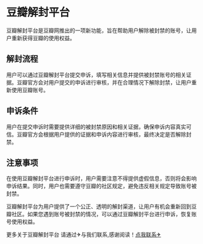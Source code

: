 # 豆瓣解封平台

豆瓣解封平台是豆瓣网推出的一项新功能，旨在帮助用户解除被封禁的账号，让用户重新获得豆瓣的使用权益。

## 解封流程

用户可以通过豆瓣解封平台提交申诉，填写相关信息并提供被封禁账号的相关证据。豆瓣官方会对用户提交的申诉进行审核，并在合理情况下解除封禁，让用户重新使用豆瓣账号。

## 申诉条件

用户在提交申诉时需要提供详细的被封禁原因和相关证据，确保申诉内容真实可信。豆瓣官方会根据用户提供的证据和申诉内容进行审核，最终决定是否解除封禁。

## 注意事项

在使用豆瓣解封平台进行申诉时，用户需要注意不得提供虚假信息，否则将会影响申诉结果。同时，用户也需要遵守豆瓣的社区规定，避免违反相关规定导致账号被封禁。

豆瓣解封平台为用户提供了一个公正、透明的解封渠道，让用户有机会重新回到豆瓣社区。如果您遇到账号被封禁的情况，可以通过豆瓣解封平台进行申诉，恢复账号使用权益。

更多关于豆瓣解封平台 请通过✈与我们联系,感谢阅读！[点我联系✈](https://vip.k02.cc)